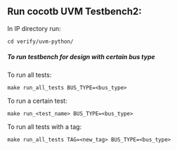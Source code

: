 ## Run cocotb UVM Testbench2:
In IP directory run:
 ```shell
 cd verify/uvm-python/
 ```
 ##### To run testbench for design with certain bus type 
 To run all tests:
 ```shell
 make run_all_tests BUS_TYPE=<bus_type>
 ```
 To run a certain test:
 ```shell
 make run_<test_name> BUS_TYPE=<bus_type>
 ```
 To run all tests with a tag: 
 ```shell
 make run_all_tests TAG=<new_tag> BUS_TYPE=<bus_type>
 ```
